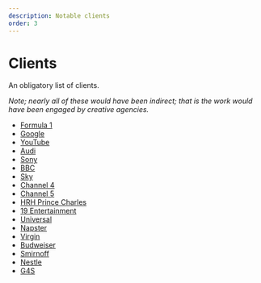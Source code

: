 ```yaml
---
description: Notable clients
order: 3
---
```


# Clients

An obligatory list of clients.

*Note; nearly all of these would have been indirect; that is the work would have been engaged by creative agencies.*

- [Formula 1](https://www.formula1.com/)
- [Google](https://about.google/)
- [YouTube](https://youtube.com)
- [Audi](https://www.audi.com/)
- [Sony](https://www.sonypictures.com/)
- [BBC](https://www.bbc.co.uk/)
- [Sky](https://www.sky.com/)
- [Channel 4](https://www.channel4.com/)
- [Channel 5](https://www.channel5.com/)
- [HRH Prince Charles](https://www.princeofwales.gov.uk/)
- [19 Entertainment](https://www.xixentertainment.com/)
- [Universal](https://www.universalpictures.com/)
- [Napster](https://gb.napster.com/)
- [Virgin](https://www.virgin.com/)
- [Budweiser](https://www.anheuser-busch.com/)
- [Smirnoff](https://www.smirnoff.com/)
- [Nestle](https://www.nestle.com/)
- [G4S](https://www.g4s.com/)

